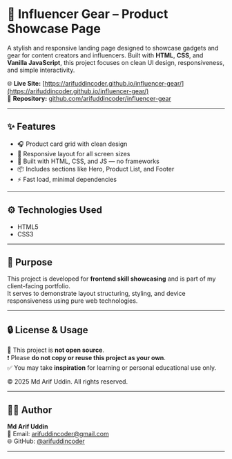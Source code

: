 # 🎥 Influencer Gear – Product Showcase Page

A stylish and responsive landing page designed to showcase gadgets and gear for content creators and influencers. Built with **HTML**, **CSS**, and **Vanilla JavaScript**, this project focuses on clean UI design, responsiveness, and simple interactivity.

🌐 **Live Site:** [https://arifuddincoder.github.io/influencer-gear/](https://arifuddincoder.github.io/influencer-gear/)  
📁 **Repository:** [github.com/arifuddincoder/influencer-gear](https://github.com/arifuddincoder/influencer-gear)

---

## ✨ Features

- 🎧 Product card grid with clean design  
- 📱 Responsive layout for all screen sizes  
- 🧩 Built with HTML, CSS, and JS — no frameworks  
- 📦 Includes sections like Hero, Product List, and Footer  
- ⚡ Fast load, minimal dependencies  

---

## ⚙️ Technologies Used

- HTML5  
- CSS3   

---

## 📌 Purpose

This project is developed for **frontend skill showcasing** and is part of my client-facing portfolio.  
It serves to demonstrate layout structuring, styling, and device responsiveness using pure web technologies.

---

## 🔒 License & Usage

🚫 This project is **not open source**.  
❗ Please **do not copy or reuse this project as your own**.  
✅ You may take **inspiration** for learning or personal educational use only.

© 2025 Md Arif Uddin. All rights reserved.

---

## 🧑‍💻 Author

**Md Arif Uddin**  
📧 Email: [arifuddincoder@gmail.com](mailto:arifuddincoder@gmail.com)  
🌐 GitHub: [@arifuddincoder](https://github.com/arifuddincoder)

---
